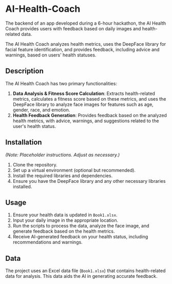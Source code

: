 # AI-Health-Coach

The backend of an app developed during a 6-hour hackathon, the AI Health Coach provides users with feedback based on daily images and health-related data.

The AI Health Coach analyzes health metrics, uses the DeepFace library for facial feature identification, and provides feedback, including advice and warnings, based on users' health statuses.


## Description

The AI Health Coach has two primary functionalities:
1. **Data Analysis & Fitness Score Calculation**: Extracts health-related metrics, calculates a fitness score based on these metrics, and uses the DeepFace library to analyze face images for features such as age, gender, race, and emotion.
2. **Health Feedback Generation**: Provides feedback based on the analyzed health metrics, with advice, warnings, and suggestions related to the user's health status.

## Installation

*(Note: Placeholder instructions. Adjust as necessary.)*
1. Clone the repository.
2. Set up a virtual environment (optional but recommended).
3. Install the required libraries and dependencies.
4. Ensure you have the DeepFace library and any other necessary libraries installed.

## Usage

1. Ensure your health data is updated in `Book1.xlsx`.
2. Input your daily image in the appropriate location.
3. Run the scripts to process the data, analyze the face image, and generate feedback based on the health metrics.
4. Receive AI-generated feedback on your health status, including recommendations and warnings.

## Data

The project uses an Excel data file (`Book1.xlsx`) that contains health-related data for analysis. This data aids the AI in generating accurate feedback.


